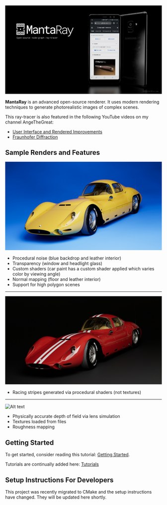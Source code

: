 ![Alt text](docs/public/banners/mantaray_banner_v4.png?raw=true)


**MantaRay** is an advanced open-source renderer. It uses modern rendering techniques to generate photorealistic images of complex scenes.

This ray-tracer is also featured in the following YouTube videos on my channel AngeTheGreat:
- [User Interface and Rendered Improvements](https://youtu.be/8liHiCNM4iU)
- [Fraunhofer Diffraction](https://youtu.be/QWqb5Gewbx8)

## Sample Renders and Features

![Alt text](docs/public/samples/2021-05-05_T01_36_43_quick_render_S16384.jpg?raw=true)

- Procedural noise (blue backdrop and leather interior)
- Transparency (window and headlight glass)
- Custom shaders (car paint has a custom shader applied which varies color by viewing angle)
- Normal mapping (floor and leather interior)
- Support for high polygon scenes
---

![Alt text](docs/public/samples/2021-05-06_T01_02_44_quick_render_S16384.jpg?raw=true)

- Racing stripes generated via procedural shaders (not textures)
---

![Alt text](docs/public/samples/2019-03-20_T18_24_22_stock_scene_S14800.jpg?raw=true)
- Physically accurate depth of field via lens simulation
- Textures loaded from files
- Roughness mapping

## Getting Started

To get started, consider reading this tutorial: [Getting Started](docs/public/tutorials/1_getting_started/1_getting_started.md).

Tutorials are continually added here: [Tutorials](docs/public/tutorials/all_tutorials.md)
 
## Setup Instructions For Developers

This project was recently migrated to CMake and the setup instructions have changed. They will be updated here shortly.
